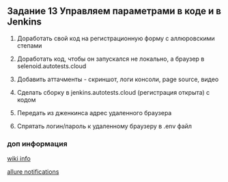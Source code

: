 ## Задание 13 Управляем параметрами в коде и в Jenkins

1. Доработать свой код на регистрационную форму с аллюровскими степами

2. Доработать код, чтобы он запускался не локально, а браузер в selenoid.autotests.cloud

3. Добавить аттачменты - скриншот, логи консоли, page source, видео

4. Сделать сборку в jenkins.autotests.cloud (регистрация открыта) с кодом

5. Передать из дженкинса адрес удаленного браузера

6. Спрятать логин/пароль к удаленному браузеру в .env файл

### доп информация

[wiki info](https://github.com/MDN78/qa_guru_python_10_13/wiki)

[allure notifications](https://github.com/qa-guru/allure-notifications)